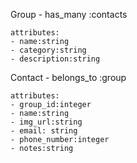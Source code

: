 Group
    - has_many :contacts

    attributes:
    - name:string
    - category:string
    - description:string



Contact
    - belongs_to :group

    attributes:
    - group_id:integer
    - name:string
    - img_url:string
    - email: string
    - phone_number:integer
    - notes:string
